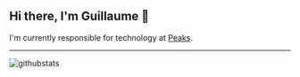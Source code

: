 ## Hi there, I'm Guillaume 👋

I'm currently responsible for technology at [Peaks](https://www.peaks.com/).

---

![githubstats](https://github-readme-stats.vercel.app/api?username=khezen&show_icons=true&count_private=true&include_all_commits=true&hide_border=true")


<!--
**khezen/khezen** is a ✨ _special_ ✨ repository because its `README.md` (this file) appears on your GitHub profile.

Here are some ideas to get you started:

- 🔭 I’m currently working on ...
- 🌱 I’m currently learning ...
- 👯 I’m looking to collaborate on ...
- 🤔 I’m looking for help with ...
- 💬 Ask me about ...
- 📫 How to reach me: ...
- 😄 Pronouns: ...
- ⚡ Fun fact: ...
-->
